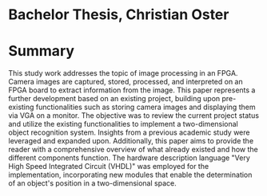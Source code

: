 # Bachelor Thesis, Christian Oster

# Summary

This study work addresses the topic of image processing in an FPGA. Camera images are captured, stored, processed, and interpreted on an FPGA board to extract information from the image. This paper represents a further development based on an existing project, building upon pre-existing functionalities such as storing camera images and displaying them via VGA on a monitor. The objective was to review the current project status and utilize the existing functionalities to implement a two-dimensional object recognition system. Insights from a previous academic study were leveraged and expanded upon. Additionally, this paper aims to provide the reader with a comprehensive overview of what already existed and how the different components function. The hardware description language "Very High Speed Integrated Circuit (VHDL)" was employed for the implementation, incorporating new modules that enable the determination of an object's position in a two-dimensional space.

